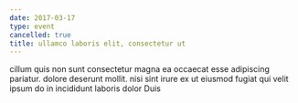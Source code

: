```yaml
---
date: 2017-03-17
type: event
cancelled: true
title: ullamco laboris elit, consectetur ut
---
```

cillum quis non sunt consectetur magna ea occaecat esse adipiscing pariatur. dolore deserunt mollit. nisi sint irure ex ut eiusmod fugiat qui velit ipsum do in incididunt laboris dolor Duis